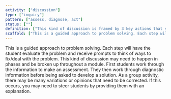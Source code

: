 ```yaml
---
activity: ["discussion"]
type: ["inquiry"]
pattern: ["assess, diagnose, act"]
status: [""]
definition: ["This kind of discussion is framed by 3 key actions that students undertake. Assessment: What is the issue or problem at hand? Diagnosis: What is the root cause of this issue or problem? Action: How can the issue be solved?"]
scaffold: ["This is a guided approach to problem solving. Each step will have the student evaluate the problem and receive prompts to think of ways to fix/deal with the problem. This kind of discussion may need to happen in phases and be broken up throughout a module. First students work through the information to make an assessment. They then work through diagnostic information before being asked to develop a solution. As a group activity, there may be many variations or opinions that need to be corrected. If this occurs, you may need to steer students by providing them with an explanation. "]
---
```


This is a guided approach to problem solving. Each step will have the student evaluate the problem and receive prompts to think of ways to fix/deal with the problem. This kind of discussion may need to happen in phases and be broken up throughout a module. First students work through the information to make an assessment. They then work through diagnostic information before being asked to develop a solution. As a group activity, there may be many variations or opinions that need to be corrected. If this occurs, you may need to steer students by providing them with an explanation.
